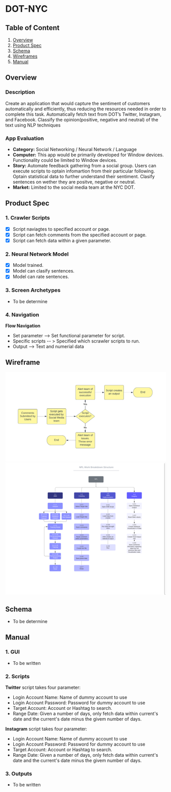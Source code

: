 # DOT-NYC

## Table of Content

1. [Overview](#Overview)
2. [Product Spec](#Product-Spec)
3. [Schema](#Schema)
4. [Wireframes](#Wireframes)
5. [Manual](#Manual)

## Overview

### Description

Create an application that would capture the sentiment of customers automatically and efficiently, thus reducing the resources needed in order to complete this task.
Automatically fetch text from DOT’s Twitter, Instagram, and Facebook. Classify the opinion(positive, negative and neutral) of the text using NLP techniques

### App Evaluation

- **Category:** Social Networking / Neural Network / Language
- **Computer:** This app would be primarily developed for Window devices. Functionality could be limited to Window devices.
- **Story:** Automate feedback gathering from a social group. Users can execute scripts to optain infomartion from their particular following. Optain statistical data to further understand their sentiment. Clasify sentences on wether they are positve, negative or neutral.
- **Market:** Limited to the social media team at the NYC DOT.

## Product Spec

### 1. Crawler Scripts

- [x] Script naviagtes to specified account or page.
- [x] Script can fetch comments from the specified account or page.
- [x] Script can fetch data within a given parameter.
 
### 2. Neural Network Model

- [x] Model trained.
- [x] Model can clasify sentences.
- [x] Model can rate sentences.

### 3. Screen Archetypes

- To be determine

### 4. Navigation

**Flow Navigation**

- Set parameter --> Set functional parameter for script.
- Specific scripts -- > Specified which scrawler scripts to run.
- Output --> Text and numerial data

## Wireframe

![WorkFlow Diagram](/Img/Workflow.png)
![Work Breakdown Structure](/Img/Work_breakdown_structure.png)

## Schema

* To be determine


## Manual

### 1. GUI

* To be written

### 2. Scripts

 **Twitter** script takes four parameter:

- Login Account Name: Name of dummy account to use
- Login Account Password: Password for dummy account to use
- Target Account: Account or Hashtag to search.
- Range Date: Given a number of days, only fetch data within current's date and the current's date minus the givem number of days.

 **Instagram** script takes four parameter:

- Login Account Name: Name of dummy account to use
- Login Account Password: Password for dummy account to use
- Target Account: Account or Hashtag to search.
- Range Date: Given a number of days, only fetch data within current's date and the current's date minus the givem number of days.

### 3. Outputs

* To be written